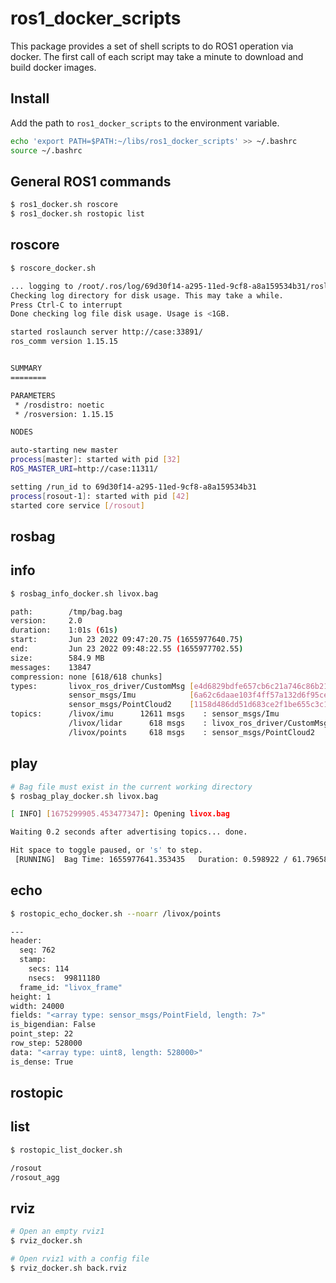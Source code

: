 # ros1_docker_scripts

This package provides a set of shell scripts to do ROS1 operation via docker. The first call of each script may take a minute to download and build docker images.

## Install

Add the path to ```ros1_docker_scripts``` to the environment variable.
```bash
echo 'export PATH=$PATH:~/libs/ros1_docker_scripts' >> ~/.bashrc
source ~/.bashrc
```

## General ROS1 commands

```bash
$ ros1_docker.sh roscore
$ ros1_docker.sh rostopic list
```

## roscore

```bash
$ roscore_docker.sh 

... logging to /root/.ros/log/69d30f14-a295-11ed-9cf8-a8a159534b31/roslaunch-case-1.log
Checking log directory for disk usage. This may take a while.
Press Ctrl-C to interrupt
Done checking log file disk usage. Usage is <1GB.

started roslaunch server http://case:33891/
ros_comm version 1.15.15


SUMMARY
========

PARAMETERS
 * /rosdistro: noetic
 * /rosversion: 1.15.15

NODES

auto-starting new master
process[master]: started with pid [32]
ROS_MASTER_URI=http://case:11311/

setting /run_id to 69d30f14-a295-11ed-9cf8-a8a159534b31
process[rosout-1]: started with pid [42]
started core service [/rosout]
```

## rosbag

## info

```bash
$ rosbag_info_docker.sh livox.bag 

path:        /tmp/bag.bag
version:     2.0
duration:    1:01s (61s)
start:       Jun 23 2022 09:47:20.75 (1655977640.75)
end:         Jun 23 2022 09:48:22.55 (1655977702.55)
size:        584.9 MB
messages:    13847
compression: none [618/618 chunks]
types:       livox_ros_driver/CustomMsg [e4d6829bdfe657cb6c21a746c86b21a6]
             sensor_msgs/Imu            [6a62c6daae103f4ff57a132d6f95cec2]
             sensor_msgs/PointCloud2    [1158d486dd51d683ce2f1be655c3c181]
topics:      /livox/imu      12611 msgs    : sensor_msgs/Imu           
             /livox/lidar      618 msgs    : livox_ros_driver/CustomMsg
             /livox/points     618 msgs    : sensor_msgs/PointCloud2
```

## play

```bash
# Bag file must exist in the current working directory
$ rosbag_play_docker.sh livox.bag 

[ INFO] [1675299905.453477347]: Opening livox.bag

Waiting 0.2 seconds after advertising topics... done.

Hit space to toggle paused, or 's' to step.
 [RUNNING]  Bag Time: 1655977641.353435   Duration: 0.598922 / 61.796589  
```

## echo

```bash
$ rostopic_echo_docker.sh --noarr /livox/points

---
header: 
  seq: 762
  stamp: 
    secs: 114
    nsecs:  99811180
  frame_id: "livox_frame"
height: 1
width: 24000
fields: "<array type: sensor_msgs/PointField, length: 7>"
is_bigendian: False
point_step: 22
row_step: 528000
data: "<array type: uint8, length: 528000>"
is_dense: True
```

## rostopic

## list

```bash
$ rostopic_list_docker.sh

/rosout
/rosout_agg
```


## rviz

```bash
# Open an empty rviz1
$ rviz_docker.sh
```

```bash
# Open rviz1 with a config file
$ rviz_docker.sh back.rviz
```
